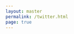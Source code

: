 ```yaml
---
layout: master
permalink: /twitter.html
page: true
---
```


<script type="text/javascript">window.location = 'https://twitter.com/websanova';</script>